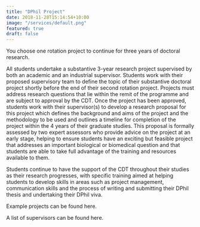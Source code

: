 ```yaml
---
title: "DPhil Project"
date: 2018-11-28T15:14:54+10:00
image: "/services/default.png"
featured: true
draft: false
---
```


You choose one rotation project to continue for three years of doctoral research.

All students undertake a substantive 3-year research project supervised by both an academic and an industrial supervisor. Students work with their proposed supervisory team to define the topic of their substantive doctoral project shortly before the end of their second rotation project. Projects must address research questions that lie within the remit of the programme and are subject to approval by the CDT. Once the project has been approved, students work with their supervisor(s) to develop a research proposal for this project which defines the background and aims of the project and the methodology to be used and outlines a timeline for completion of the project within the 4 years of their graduate studies. This proposal is formally assessed by two expert assessors who provide advice on the project at an early stage, helping to ensure students have an exciting but feasible project that addresses an important biological or biomedical question and that students are able to take full advantage of the training and resources available to them.

Students continue to have the support of the CDT throughout their studies as their research progresses, with specific training aimed at helping students to develop skills in areas such as project management, communication skills and the process of writing and submitting their DPhil thesis and undertaking their DPhil viva.

Example projects can be found here.

A list of supervisors can be found here.


